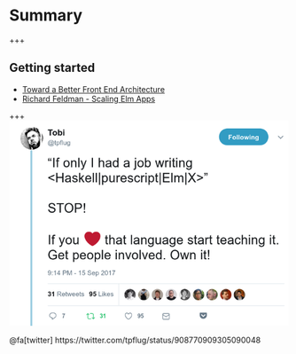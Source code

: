# Summary


+++

## Getting started

* [Toward a Better Front End Architecture](https://www.youtube.com/watch?v=EDp6UmaA9C)
* [Richard Feldman - Scaling Elm Apps](https://www.youtube.com/watch?v=DoA4Txr4GUs)

+++
![Twitter tplug](assets/twitter-elm-job.png)

<span class="small-text">
@fa[twitter] https://twitter.com/tpflug/status/908770909305090048
</span>
